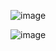 
![image](https://github.com/user-attachments/assets/360c7fa8-3b8e-4a67-bebf-635d22ebe578)

![image](https://github.com/user-attachments/assets/53e2b635-6567-43c9-b046-819959d5d8b2)



